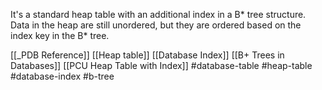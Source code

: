 It's a standard heap table with an additional index in a B* tree structure. Data in the heap are still unordered, but they are ordered based on the index key in the B* tree.

 [[_PDB Reference]]
 [[Heap table]]
 [[Database Index]]
 [[B+ Trees in Databases]]
 [[PCU Heap Table with Index]]
 #database-table 
 #heap-table 
 #database-index 
 #b-tree